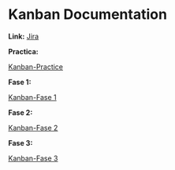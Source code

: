# Kanban Documentation
**Link:** [Jira](https://ingenieria-sistemas.atlassian.net/jira/software/projects/PROYECAYD2/boards/6?atlOrigin=eyJpIjoiNDYzYzIxNWQ4ZTBjNGU1ZjkwOWE0N2MxMjQ0YzZjY2YiLCJwIjoiaiJ9)

**Practica:** 

[Kanban-Practice](./Files-MD/Kanban-Practice.md)

**Fase 1:** 

[Kanban-Fase 1](./Files-MD/Kanban-Fase1.md)

**Fase 2:** 

[Kanban-Fase 2](./Files-MD/Kanban-Fase2.md)

**Fase 3:** 

[Kanban-Fase 3](./Files-MD/Kanban-Fase3.md)